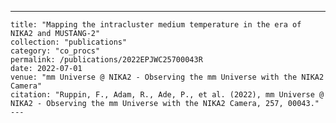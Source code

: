 ---
    title: "Mapping the intracluster medium temperature in the era of NIKA2 and MUSTANG-2"
    collection: "publications"
    category: "co_procs"
    permalink: /publications/2022EPJWC25700043R
    date: 2022-07-01
    venue: "mm Universe @ NIKA2 - Observing the mm Universe with the NIKA2 Camera"
    citation: "Ruppin, F., Adam, R., Ade, P., et al. (2022), mm Universe @ NIKA2 - Observing the mm Universe with the NIKA2 Camera, 257, 00043."
    ---